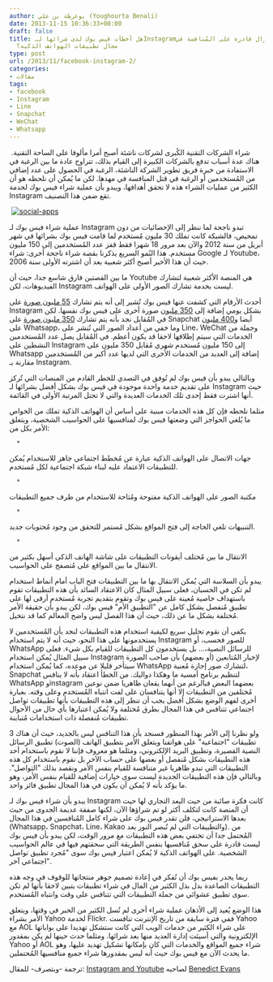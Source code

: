```yaml
---
author: يوغرطة بن علي (Youghourta Benali)
date: 2013-11-15 10:36:33+00:00
draft: false
title: هل أخطأت فيس بوك لدى شرائها لـInstagram؟ وهل لا تزال قادرة على المُنافسة في
  مجال تطبيقات الهواتف الذكية؟
type: post
url: /2013/11/facebook-instagram-2/
categories:
- مقالات
tags:
- facebook
- Instagram
- Line
- Snapchat
- WeChat
- Whatsapp
---
```


 شراء الشركات التقنية الكُبرى لشركات ناشئة أصبح أمرا مألوفا على الساحة التقنية. هناك عدة أسباب تدفع بالشركات الكبيرة إلى القيام بذلك، تتراوح عادة ما بين الرغبة في الاستفادة من خبرة فريق تطوير الشركة الناشئة، الرغبة في الحصول على عدد إضافي من المُستخدمين أو الرغبة في قتل المنافسة في مهدها. لكن ما يُمكن أن نلحظه هو أن الكثير من عمليات الشراء هذه لا تحقق أهدافها، ويبدو بأن عملية شراء فيس بوك لخدمة Instagram تقع ضمن هذا التصنيف.




 [![social-apps](https://www.it-scoop.com/wp-content/uploads/2013/11/social-apps.jpg)
](https://www.it-scoop.com/wp-content/uploads/2013/11/social-apps.jpg)




عملية شراء فيس بوك لـ Instagram تبدو ناجحة لما ننظر إلى الإحصائيات من دون تمحيص، فالشبكة كانت تملك 30 مليون مُستخدم لما قامت فيس بوك بشرائها في شهر أبريل من سنة 2012 والآن بعد مرور 18 شهرا فقط قفز عدد المُستخدمين إلى 150 مليون مستخدم. هذا النُمو السريع يذكرنا بقصة شراء ناجحة أخرى: شراء Google لـ Youtube، حيث أن هذا الأخير أصبح أكثر شعبية بعد أن اشترته الأولى سنة 2006.




ما بين القصتين فارق شاسع جدا، حيث أن Youtube هي المنصة الأكثر شعبية لتشارك الفيديوهات، لكن Instagram ليست بخدمة تشارك الصور الأولى على الهواتف.




أحدث الأرقام التي كشفت عنها فيس بوك تُشير إلى أنه يتم تشارك [55 مليون صورة](http://instagram.com/press/#) على Instagram بشكل يومي إضافة إلى [350 مليون](http://www.businessinsider.com/facebook-350-million-photos-each-day-2013-9) صورة أخرى على فيس بوك نفسها. لكن في المُقابل نجد بأنه يتم تشارك [350 مليون صورة](http://techcrunch.com/2013/09/09/snapchat-now-sees-350m-photos-shared-daily-up-from-200m-in-june/) على Snapchat أيضا و[400 مليون](https://twitter.com/jankoum/status/394259718606053376) على Whatsapp، وما خفي من أعداد الصور التي تُنشر على Line، WeChat وجملة من الخدمات التي سيتم إطلاقها لاحقا قد يكون أعظم. في المُقابل يصل عدد المُستخدمين النشطين على Instagram إلى 150 مليون مُستخدم شهري مُقابل 350 مليون على Whatsapp إضافة إلى العديد من الخدمات الأخرى التي لديها عدد أكبر من المُستخدمين مقارنة بـ Instagram.




وبالتالي يبدو بأن فيس بوك لم تُوفق في التصدي للخطر القادم من المنصات التي تُركز على تقديم خدمة واحدة موجودة في فيس بوك بشكل أفضل بشرائها لـ Instagram حيث أنها اشترت فقط إحدى تلك الخدمات العديدة والتي لا تحتل المرتبة الأولى في القائمة.




مثلما نلحظه فإن كل هذه الخدمات مبنية على أساس أن الهواتف الذكية تملك من الخواص ما يُلغي الحواجز التي وضعتها فيس بوك لمنافسيها على الحواسيب الشخصية، ويتعلق الأمر بكل من:






	  * 


جهات الاتصال على الهواتف الذكية عبارة عن مُخطط اجتماعي جاهز للاستخدام يُمكن للتطبيقات الاعتماد عليه لبناء شبكة اجتماعية لكل مُستخدم.



	  * 


مكتبة الصور على الهواتف الذكية مفتوحة ومُتاحة للاستخدام من طرف جميع التطبيقات



	  * 


التنبيهات تلغي الحاجة إلى فتح المواقع بشكل مُستمر للتحقق من وجود مُحتويات جديد.



	  * 


الانتقال ما بين مُختلف أيقونات التطبيقات على شاشة الهاتف الذكي أسهل بكثير من الانتقال ما بين المواقع على مُتصفح على الحواسيب.






يبدو بأن السلاسة التي يُمكن الانتقال بها ما بين التطبيقات فتح الباب أمام أنماط استخدام لم تكن في الحسبان، فعلى سبيل المثال كان الاعتقاد السائد بأن هذه التطبيقات تقوم باستهداف خاصية مُعينة على فيس بوك وتقوم بتقديم تجربة مُستخدم أرقى لها على تطبيق مُنفصل بشكل كامل عن "التطبيق الأم" فيس بوك، لكن يبدو بأن حقيقة الأمر مُختلفة بشكل ما عن ذلك، حيث أن هذا الفصل ليس واضح المعالم كما قد نتخيل.




يكفي أن نقوم تحليل سريع لكيفية استخدام هذه التطبيقات لنجد بأن المُستخدمين لا يستخدمونها على هذا النحو، حيث أنه لا يتم استخدام Instagram للصور فحسب، أو WhatsApp للرسائل النصية،... بل يستخدمون كل التطبيقات للقيام بكل شيء. فعلى سبيل المثال يُمكن استخدام Instagram لإخبار المُتابعين (أو بعضهم) بأن صاحب الصورة سيتأخر قليلا عن موعده، كما يُمكن استخدام WhatsApp لتشارك صور إجازة مُعنية، Snapchat لتنظيم برنامج أمسية ما وهكذا دواليك. من الخطأ اعتقاد بأنه لا ينافس WhatsApp وinstagram بعضهما البعض فبالرغم من أنهما يقعان ظاهريا ضمن نوعين مُختلفين من التطبيقات إلا أنها يتنافسان على لفت انتباه المُستخدم وعلى وقته. بعبارة أخرى لفهم الوضع بشكل أفضل يجب أن ننظر إلى هذه التطبيقات بأنها تطبيقات تواصل اجتماعي تتنافس في هذا المجال بطرق مُختلفة ولا يُمكن اعتبارها بأي حال من الأحوال تطبيقات مُنفصلة ذات استخدامات مُتباينة.




ولو نظرنا إلى الأمر بهذا المنظور فسنجد بأن هذا التنافس ليس بالجديد، حيث أن هناك 3 تطبيقات "اجتماعية" على هواتفنا ويتعلق الأمر بتطبيق الهاتف (الصوت) تطبيق الرسائل النصية القصيرة، وتطبيق البريد الإلكتروني، ومثلما هو معروف فإننا لا نقوم باستخدام أحد هذه التطبيقات بشكل مُنفصل أو بعضها على حساب الآخر بل نقوم باستخدام كل هذه التطبيقات التي تبدو ظاهريا غير متنافسة للقيام بنفس الأمر ونقصد بذلك "التواصل". وبالتالي فإن هذه التطبيقات الجديدة ليست سوى خيارات إضافية للقيام بنفس الأمر، وهو ما يؤكد بأنه لا يُمكن أن يكون في هذا المجال تطبيق فائز واحد.




يبدو بأن شراء فيس بوك لـ Instagram كانت فكرة صائبة من حيث البعد التجاري لها حيث أن المنصة كانت لتكلف أكثر لو تم شراؤها الآن، لكنها صفقة عديمة الجدوى من حيث بعدها الاستراتيجي، فلن تقدر فيس بوك على شراء كامل المُنافسين في هذا المجال (Whatsapp، Snapchat، Line، Kakao والتطبيقات التي لم تُبصر النور بعد). من المُحتمل جدا أن تختفي بعض هذه التطبيقات مع مرور الوقت، لكن يبدو بأن فيس بوك ليست قادرة على سحق مُنافسيها بنفس الطريقة التي سحقتهم فيها في عالم الحواسيب الشخصية. على الهواتف الذكية لا يُمكن اعتبار فيس بوك سوى "مُجرد تطبيق تواصل اجتماعي آخر".




ربما يجدر بفيس بوك أن تُفكر في إعادة تصميم جوهر منتجاتها للوقوف في وجه هذه التطبيقات الصاعدة بدل بذل الكثير من المال في شراء تطبيقات يتبين لاحقا بأنها لم تكن سوى تطبيق عشوائي من جملة التطبيقات التي تتنافس على وقت وانتباه المُستخدم.




هذا الوضع يُعيد إلى الأذهان عملية شراء أخرى لم تُسل الكثير من الحبر في وقتها، ويتعلق الأمر بشراء Yahoo لخدمة Flickr. ففي فترة سابقة من تاريخ الإنترنت تنافست Yahoo مع AOL على شراء الكثير من خدمات الويب التي كانت ستشكل تهديدا على بواباتها الإلكترونية والتي أسيئت إدارة العديد منها بعد شرائها. ومثلما حدث حينها لم يكن بمقدور Yahoo أو AOL شراء جميع المواقع والخدمات التي كان بإمكانها تشكيل تهديد عليها، وهو ما يحدث الآن مع فيس بوك حيث أنه ليس بمقدورها شراء جميع منافسيها المُحتملين.




ترجمة -وبتصرف- للمقال: [Instagram and Youtube](http://ben-evans.com/benedictevans/2013/11/10/instagram-and-youtube) لصاحبه [Benedict Evans](https://twitter.com/BenedictEvans)
